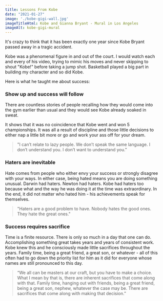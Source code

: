 ```yaml
---
title: Lessons From Kobe
date: "2021-01-27"
image: './kobe-gigi-wall.jpg'
imageTitleHtml: Kobe and Gianna Bryant - Mural in Los Angeles
imageAlt: kobe-gigi-mural
---
```


It's crazy to think that it has been exactly one year since Kobe Bryant passed away in a tragic accident.

Kobe was a phenomenal figure in and out of the court. I would watch each and every of his video, trying to mimic his moves and never skipping to shout "Kobe!" before taking a jump shot. Basketball played a big part in building my character and so did Kobe.

Here is what he taught me about success:

### Show up and success will follow

There are countless stories of people recalling how they would come into the gym earlier than usual and they would see Kobe already soaked in sweat.

It shows that it was no coincidence that Kobe went and won 5 championships. It was all a result of discipline and those little decisions to either nap a little bit more or go and work your ass off for your dream. 

> "I can’t relate to lazy people. We don’t speak the same language. I don’t understand you. I don’t want to understand you."

### Haters are inevitable

Hate comes from people who either envy your success or strongly disagree with your ways. In either case, being hated means you are doing something unusual. Darwin had haters. Newton had haters. Kobe had haters too because what and the way he was doing it at the time was extraordinary. In the end, it did not matter who hated him - his achievements speak for themselves.

> "Haters are a good problem to have. Nobody hates the good ones. They hate the great ones."

### Success requires sacrifice

Time is a finite resource. There is only so much in a day that one can do. Accomplishing something great takes years and years of consistent work. Kobe knew this and he consciously made little sacrifices throughout the years. Family time, being a great friend, a great son, or whatever - all of this often had to go down the priority list for him as it did for everyone whose names are still pronounced to this day.

> “We all can be masters at our craft, but you have to make a choice. What I mean by that is, there are inherent sacrifices that come along with that. Family time, hanging out with friends, being a great friend, being a great son, nephew, whatever the case may be. There are sacrifices that come along with making that decision.”